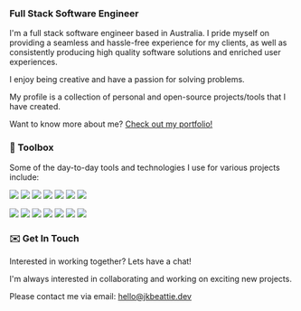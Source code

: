 ### Full Stack Software Engineer 

I'm a full stack software engineer based in Australia. I pride myself on providing a seamless and hassle-free experience for my clients, as well as consistently producing high quality software solutions and enriched user experiences.

I enjoy being creative and have a passion for solving problems.

My profile is a collection of personal and open-source projects/tools that I have created.

Want to know more about me? [Check out my portfolio!](https://jkbeattie.dev)


### 🔧  Toolbox
Some of the day-to-day tools and technologies I use for various projects include:

![](https://img.shields.io/badge/Code-Python-141321?style=flat&logo=python&logoColor=white&labelColor=0093F5)
![](https://img.shields.io/badge/Code-CSharp-141321?style=flat&logo=csharp&logoColor=white&labelColor=0093F5)
![](https://img.shields.io/badge/Code-React-141321?style=flat&logo=react&logoColor=white&labelColor=0093F5)
![](https://img.shields.io/badge/Code-Next-141321?style=flat&logo=next.js&logoColor=white&labelColor=0093F5)
![](https://img.shields.io/badge/Code-TypeScript-141321?style=flat&logo=typescript&logoColor=white&labelColor=0093F5)
![](https://img.shields.io/badge/Code-Tailwind-141321?style=flat&logo=tailwindcss&logoColor=white&labelColor=0093F5)
![](https://img.shields.io/badge/Code-Sass-141321?style=flat&logo=sass&logoColor=white&labelColor=0093F5)

![](https://img.shields.io/badge/Tools-SQLServer-141321?style=flat&logo=microsoftsqlserver&logoColor=white&labelColor=0093F5)
![](https://img.shields.io/badge/Tools-PostgreSQL-141321?style=flat&logo=postgresql&logoColor=white&labelColor=0093F5)
![](https://img.shields.io/badge/Tools-Supabase-141321?style=flat&logo=supabase&logoColor=white&labelColor=0093F5)
![](https://img.shields.io/badge/Tools-Netlify-141321?style=flat&logo=netlify&logoColor=white&labelColor=0093F5)
![](https://img.shields.io/badge/Tools-Docker-141321?style=flat&logo=docker&logoColor=white&labelColor=0093F5)
![](https://img.shields.io/badge/Tools-Postman-141321?style=flat&logo=postman&logoColor=white&labelColor=0093F5)
![](https://img.shields.io/badge/Tools-AWS-141321?style=flat&logo=amazonaws&logoColor=white&labelColor=0093F5)

### ✉️  Get In Touch
Interested in working together? Lets have a chat!

I'm always interested in collaborating and working on exciting new projects.

Please contact me via email: hello@jkbeattie.dev










